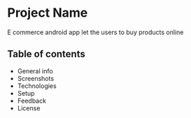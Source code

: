 # Project Name

E commerce android app let the users to buy products online

## Table of contents
* General info
* Screenshots
* Technologies
* Setup
* Feedback
* License
